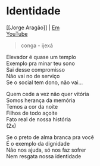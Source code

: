 # Identidade
[[Jorge Aragão]] | [Em](../tons/Em.md)  
[YouTube](https://www.youtube.com/watch?v=rm-Eexth0Pw)  
> conga - ijexá

Elevador é quase um templo  
Exemplo pra minar teu sono  
Sai desse compromisso  
Não vai no de serviço  
Se o social tem dono, não vai...  

Quem cede a vez não quer vitória  
Somos herança da memória  
Temos a cor da noite  
Filhos de todo açoite  
Fato real de nossa história  
(2x)  

Se o preto de alma branca pra você  
É o exemplo da dignidade  
Não nos ajuda, só nos faz sofrer  
Nem resgata nossa identidade  